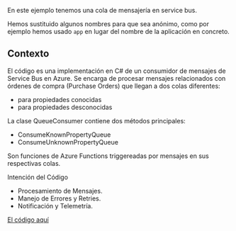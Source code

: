 En este ejemplo tenemos una cola de mensajería en service bus.

Hemos sustituido algunos nombres para que sea anónimo, como por ejemplo hemos usado `app` en lugar del nombre de la aplicación en concreto.

## Contexto

El código es una implementación en C# de un consumidor de mensajes de Service Bus en Azure.
Se encarga de procesar mensajes relacionados con órdenes de compra (Purchase Orders) que llegan a dos colas diferentes: 
- para propiedades conocidas
- para propiedades desconocidas

La clase QueueConsumer contiene dos métodos principales: 
- ConsumeKnownPropertyQueue
- ConsumeUnknownPropertyQueue
 
Son funciones de Azure Functions triggereadas por mensajes en sus respectivas colas.

Intención del Código

- Procesamiento de Mensajes.
- Manejo de Errores y Retries.
- Notificación y Telemetría.

[El código aquí](original.cs)
